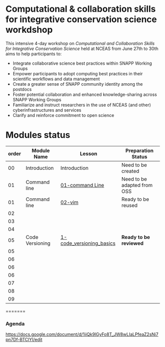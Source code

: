 # Computational & collaboration skills for integrative conservation science workdshop

This intensive 4-day workshop on *Computational and Collaboration Skills for Integrative Conservation Science* held at NCEAS from June 27th to 30th aims to help participants to:

* Integrate collaborative science best practices within SNAPP Working Groups
* Empower participants to adopt computing best practices in their scientific workflows and data management
* Create a greater sense of SNAPP community identity among the postdocs
* Foster potential collaboration and enhanced knowledge-sharing across SNAPP Working Groups
* Familiarize and instruct researchers in the use of NCEAS (and other) cyberinfrastructures and services
* Clarify and reinforce commitment to open science
 

# Modules status

order  |  Module Name  |  Lesson  |  Preparation Status
------ |  -----------  |  -------- |  ------------------ 
00     |  Introduction |  Introduction  | Need to be created
01  | Command line  |  [01-command Line](01-command_line/01-command-line.md)  |  Need to be adapted from OSS 
01  | Command line  |  [02-vim](01-command_line/02-vim.md)  |  Ready to be reused    
02  | 
03  | 
04  | 
05  | Code Versioning  | [1-code\_versioning\_basics](1-code_versioning_basics.md) | **Ready to be reviewed**
05  |
06  |
06  |
06  | 
07  | 
08  | 
09  |  
=======

### Agenda 

https://docs.google.com/document/d/1iiQk9lGyFo8T_JW8wLIaLPfeaZ2sNi7pn7Df-BTClYI/edit






   
  

